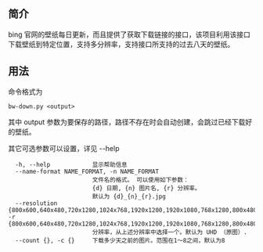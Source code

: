 ## 简介

bing 官网的壁纸每日更新，而且提供了获取下载链接的接口，该项目利用该接口下载壁纸到特定位置，支持多分辨率，支持接口所支持的过去八天的壁纸。

## 用法

命令格式为

```shell
bw-down.py <output>
```

其中 output 参数为要保存的路径，路径不存在时会自动创建，会跳过已经下载好的壁纸。

其它可选参数可以设置，详见 --help

```
  -h, --help            显示帮助信息
  --name-format NAME_FORMAT, -n NAME_FORMAT
                        文件名的格式。 可以使用如下参数：
                        {d} 日期, {n} 图片名, {r} 分辨率。
                        默认为 {d}_{n}_{r}.jpg
  --resolution {800x600,640x480,720x1280,1024x768,1920x1200,1920x1080,768x1280,800x480,480x800,UHD,400x240,240x320,320x240,1280x768,1366x768}, -r {800x600,640x480,720x1280,1024x768,1920x1200,1920x1080,768x1280,800x480,480x800,UHD,400x240,240x320,320x240,1280x768,1366x768}
                        分辨率，从上述分辨率中选择一个。默认为 UHD （原图）.
  --count {}, -c {}     下载多少天之前的图片。范围在1～8之间，默认为8
```

